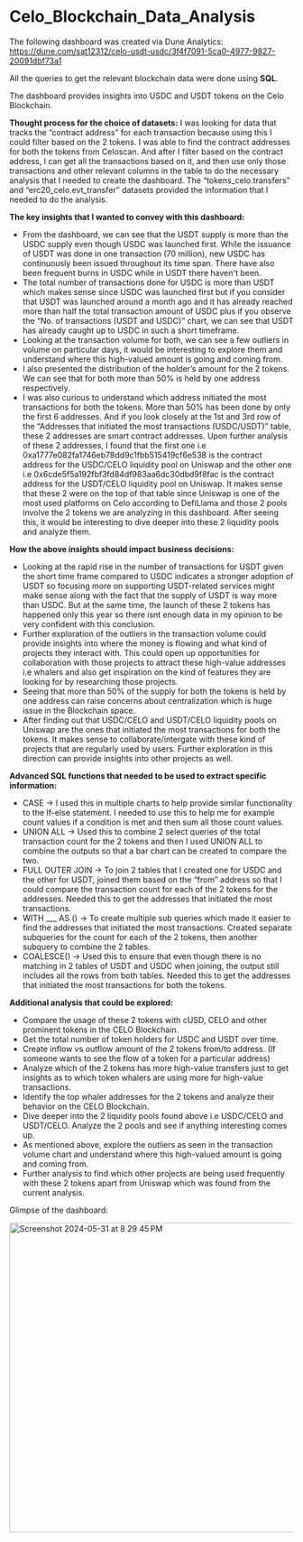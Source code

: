 # Celo_Blockchain_Data_Analysis

The following dashboard was created via Dune Analytics: https://dune.com/sat12312/celo-usdt-usdc/3f4f7091-5ca0-4977-9827-20091dbf73a1

All the queries to get the relevant blockchain data were done using **SQL**.

The dashboard provides insights into USDC and USDT tokens on the Celo Blockchain.

**Thought process for the choice of datasets:**
I was looking for data that tracks the “contract address” for each transaction because using this I could filter based on the 2 tokens. I was able to find the contract addresses for both the tokens from Celoscan. 
And after I filter based on the contract address, I can get all the transactions based on it, and then use only those transactions and other relevant columns in the table to do the necessary analysis that I needed to create the dashboard.
The “tokens_celo.transfers” and “erc20_celo.evt_transfer” datasets provided the information that I needed to do the analysis. 


**The key insights that I wanted to convey with this dashboard:**

- From the dashboard, we can see that the USDT supply is more than the USDC supply even though USDC was launched first. While the issuance of USDT was done in one transaction (70 million), new USDC has continuously been issued throughout its time span. There have also been frequent burns in USDC while in USDT there haven't been.
- The total number of transactions done for USDC is more than USDT which makes sense since USDC was launched first but if you consider that USDT was launched around a month ago and it has already reached more than half the total transaction amount of USDC plus if you observe the “No. of transactions (USDT and USDC)” chart, we can see that USDT has already caught up to USDC in such a short timeframe.
- Looking at the transaction volume for both, we can see a few outliers in volume on particular days, it would be interesting to explore them and understand where this high-valued amount is going and coming from.
- I also presented the distribution of the holder’s amount for the 2 tokens. We can see that for both more than 50% is held by one address respectively.
- I was also curious to understand which address initiated the most transactions for both the tokens. More than 50% has been done by only the first 6 addresses. And if you look closely at the 1st and 3rd row of the “Addresses that initiated the most transactions (USDC/USDT)” table, these 2 addresses are smart contract addresses. Upon further analysis of these 2 addresses, I found that the first one i.e 0xa1777e082fa1746eb78dd9c1fbb515419cf6e538 is the contract address for the USDC/CELO liquidity pool on Uniswap and the other one i.e 0x6cde5f5a192fbf3fd84df983aa6dc30dbd9f8fac is the contract address for the USDT/CELO liquidity pool on Uniswap. It makes sense that these 2 were on the top of that table since Uniswap is one of the most used platforms on Celo according to DefiLlama and those 2 pools involve the 2 tokens we are analyzing in this dashboard. After seeing this, it would be interesting to dive deeper into these 2 liquidity pools and analyze them.

**How the above insights should impact business decisions:**
- Looking at the rapid rise in the number of transactions for USDT given the short time frame compared to USDC indicates a stronger adoption of USDT so focusing more on supporting USDT-related services might make sense along with the fact that the supply of USDT is way more than USDC. But at the same time, the launch of these 2 tokens has happened only this year so there isnt enough data in my opinion to be very confident with this conclusion.
- Further exploration of the outliers in the transaction volume could provide insights into where the money is flowing and what kind of projects they interact with. This could open up opportunities for collaboration with those projects to attract these high-value addresses i.e whalers and also get inspiration on the kind of features they are looking for by researching those projects.
- Seeing that more than 50% of the supply for both the tokens is held by one address can raise concerns about centralization which is huge issue in the Blockchain space.
- After finding out that USDC/CELO and USDT/CELO liquidity pools on Uniswap are the ones that initiated the most transactions for both the tokens. It makes sense to collaborate/intergate with these kind of projects that are regularly used by users. Further exploration in this direction can provide insights into other projects as well.


**Advanced SQL functions that needed to be used to extract specific information:**
- CASE -> I used this in multiple charts to help provide similar functionality to the If-else statement. I needed to use this to help me for example count values if a condition is met and then sum all those count values.
- UNION ALL -> Used this to combine 2 select queries of the total transaction count for the 2 tokens and then I used UNION ALL to combine the outputs so that a bar chart can be created to compare the two.
- FULL OUTER JOIN -> To join 2 tables that I created one for USDC and the other for USDT, joined them based on the “from” address so that I could compare the transaction count for each of the 2 tokens for the addresses. Needed this to get the addresses that initiated the most transactions. 
- WITH ___ AS () -> To create multiple sub queries which made it easier to find the addresses that initiated the most transactions. Created separate subqueries for the count for each of the 2 tokens, then another subquery to combine the 2 tables.
- COALESCE() -> Used this to ensure that even though there is no matching in 2 tables of USDT and USDC when joining, the output still includes all the rows from both tables. Needed this to get the addresses that initiated the most transactions for both the tokens. 

**Additional analysis that could be explored:** 
- Compare the usage of these 2 tokens with cUSD, CELO and other prominent tokens in the CELO Blockchain.
- Get the total number of token holders for USDC and USDT over time.
- Create inflow vs outflow amount of the 2 tokens from/to address. (If someone wants to see the flow of a token for a particular address)
- Analyze which of the 2 tokens has more high-value transfers just to get insights as to which token whalers are using more for high-value transactions.
- Identify the top whaler addresses for the 2 tokens and analyze their behavior on the CELO Blockchain.
- Dive deeper into the 2 liquidity pools found above i.e USDC/CELO and USDT/CELO. Analyze the 2 pools and see if anything interesting comes up.
- As mentioned above, explore the outliers as seen in the transaction volume chart and understand where this high-valued amount is going and coming from.
- Further analysis to find which other projects are being used frequently with these 2 tokens apart from Uniswap which was found from the current analysis.




Glimpse of the dashboard: 

<img width="549" alt="Screenshot 2024-05-31 at 8 29 45 PM" src="https://github.com/Siddhesh19991/Celo_Blockchain_Data_Analysis/assets/65071692/d1347d16-7a54-4e52-8585-7eb5e4a174f8">

